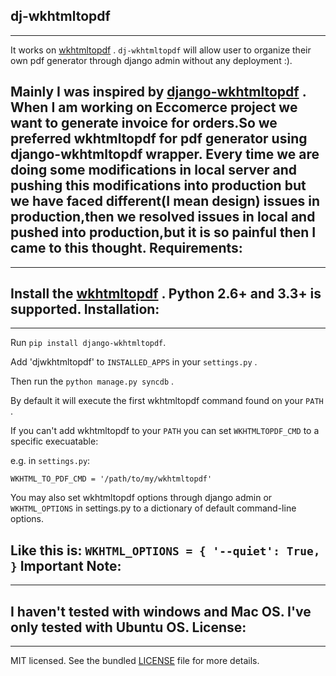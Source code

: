 dj-wkhtmltopdf
--------------
--------------
It works on [wkhtmltopdf](http://wkhtmltopdf.org/) . ``dj-wkhtmltopdf`` will allow user to organize their own pdf generator through django admin without any deployment :).

Mainly I was inspired by [django-wkhtmltopdf](https://github.com/incuna/django-wkhtmltopdf) . When I am working on Eccomerce project we want to generate invoice for orders.So we preferred wkhtmltopdf for pdf generator using django-wkhtmltopdf wrapper. Every time we are doing some modifications in local server and pushing this modifications into production but we have faced different(I mean design) issues in production,then we resolved issues in local and pushed into production,but it is so painful then I came to this thought.
Requirements:
-------------
-------------
Install the [wkhtmltopdf](http://wkhtmltopdf.org/downloads.html) .
Python 2.6+ and 3.3+ is supported.
Installation:
------------
------------
Run ``pip install django-wkhtmltopdf``.

Add 'djwkhtmltopdf' to ``INSTALLED_APPS`` in your ``settings.py`` .

Then run the ``python manage.py syncdb`` .

By default it will execute the first wkhtmltopdf command found on your ``PATH`` .

If you can't add wkhtmltopdf to your ``PATH`` you can set ``WKHTMLTOPDF_CMD`` to a specific execuatable:

e.g. in ``settings.py``:

``WKHTML_TO_PDF_CMD = '/path/to/my/wkhtmltopdf' ``

You may also set wkhtmltopdf options through django admin or ``WKHTML_OPTIONS`` in settings.py to a dictionary of default command-line options.

Like this is:
``
WKHTML_OPTIONS = {
    '--quiet': True,
}
``
Important Note:
---------------
---------------
I haven't tested with windows and Mac OS. I've only tested with Ubuntu OS.
License:
--------
--------
MIT licensed. See the bundled [LICENSE](https://github.com/dhanababum/dj-wkhtmltopdf/blob/master/LICENSE) file for more details.
